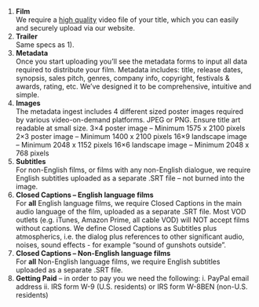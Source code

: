 1. **Film**<br />
We require a [high quality](https://intercom.help/filmhub/submission-process/video-assets/filmhub-video-specs) video file of your title, which you can easily and securely upload via our website.
2. **Trailer**<br />
Same specs as 1).
3. **Metadata**<br />
Once you start uploading you’ll see the metadata forms to input all data required to distribute your film. Metadata includes: title, release dates, synopsis, sales pitch, genres, company info, copyright, festivals & awards, rating, etc. We’ve designed it to be comprehensive, intuitive and simple.
4. **Images**<br />
The metadata ingest includes 4 different sized poster images required by various video-on-demand platforms. JPEG or PNG. Ensure title art readable at small size.
3×4 poster image – Minimum 1575 x 2100 pixels
2×3 poster image – Minimum 1400 x 2100 pixels
16×9 landscape image – Minimum 2048 x 1152 pixels
16×6 landscape image – Minimum 2048 x 768 pixels
5. **Subtitles**<br />
For non-English films, or films with any non-English dialogue, we require English subtitles uploaded as a separate .SRT file – not burned into the image.
6. **Closed Captions – English language films**<br />
For **all** English language films, we require Closed Captions in the main audio language of the film, uploaded as a separate .SRT file. Most VOD outlets (e.g. iTunes, Amazon Prime, all cable VOD) will NOT accept films without captions. We define Closed Captions as Subtitles plus atmospherics, i.e. the dialog plus references to other significant audio, noises, sound effects - for example “sound of gunshots outside”.
7. **Closed Captions – Non-English language films**<br />
For **all** Non-English language films, we require English subtitles uploaded as a separate .SRT file.
8. **Getting Paid** – in order to pay you we need the following: i. PayPal email address ii. IRS form W-9 (U.S. residents) or IRS form W-8BEN (non-U.S. residents)
